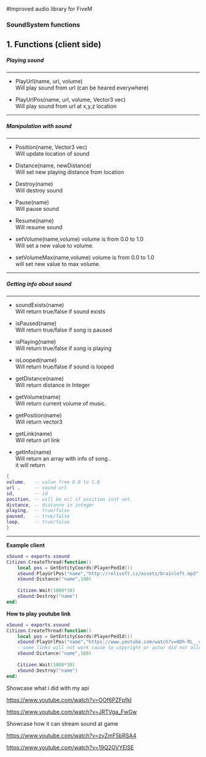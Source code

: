 #Improved audio library for FiveM

### SoundSystem functions

**1. Functions (client side)**
------------

##### Playing sound
------------
   - PlayUrl(name, url, volume)<br>Will play sound from url (can be heared everywhere)
      
   - PlayUrlPos(name, url, volume, Vector3 vec) <br>Will play sound from url at x,y,z location 
------------
##### Manipulation with sound
------------
   - Position(name, Vector3 vec)<br>Will update location of sound
   
   - Distance(name, newDistance)<br>Will set new playing distance from location
     
   - Destroy(name)<br>Will destroy sound
     
   - Pause(name)<br>Will pause sound
     
   - Resume(name)<br>Will resume sound       
     
   - setVolume(name,volume) volume is from 0.0 to 1.0<br>Will set a new value to volume.
     
   - setVolumeMax(name,volume) volume is from 0.0 to 1.0<br>will set new value to max volume.  
------------
 ##### Getting info about sound
------------
   - soundExists(name)<br>Will return true/false if sound exists
   
   - isPaused(name)<br>Will return true/false if song is paused
   
   - isPlaying(name)<br>Will return true/false if song is playing   
   
   - isLooped(name)<br>Will return true/false if sound is looped
   
   - getDistance(name)<br>Will return distance in Integer  
   
   - getVolume(name)<br>Will return current volume of music.   
   
   - getPosition(name) <br>Will return vector3
   
   - getLink(name) <br>Will return url link 
   
   - getInfo(name) <br>Will return an array with info of song..<br>it will return    
```LUA
{
volume,   -- value from 0.0 to 1.0
url ,     -- sound url
id,       -- id 
position, -- will be nil if position isnt set.
distance, -- distance in integer
playing,  -- true/false
paused,   -- true/false
loop,     -- true/false
}
```
------------

 **Example client**       
 
```LUA
xSound = exports.xsound
Citizen.CreateThread(function()
    local pos = GetEntityCoords(PlayerPedId())
    xSound:PlayUrlPos("name","http://relisoft.cz/assets/brainleft.mp3",1,pos)
    xSound:Distance("name",100)
    
    Citizen.Wait(1000*30)
    xSound:Destroy("name")
end)
``` 

 **How to play youtube link**    
```LUA
xSound = exports.xsound
Citizen.CreateThread(function()
    local pos = GetEntityCoords(PlayerPedId())
    xSound:PlayUrlPos("name","https://www.youtube.com/watch?v=6Dh-RL__uN4",1,pos)
    --some links will not work cause to copyright or autor did not allowed to play video from iframe.
    xSound:Distance("name",100)
    
    Citizen.Wait(1000*30)
    xSound:Destroy("name")
end)
``` 

Showcase what i did with my api

https://www.youtube.com/watch?v=OOf6PZFpfkI

https://www.youtube.com/watch?v=JRTVga_FwGw

Showcase how it can stream sound at game

https://www.youtube.com/watch?v=zyZmF5bRSA4

https://www.youtube.com/watch?v=19Q2GVYElSE
